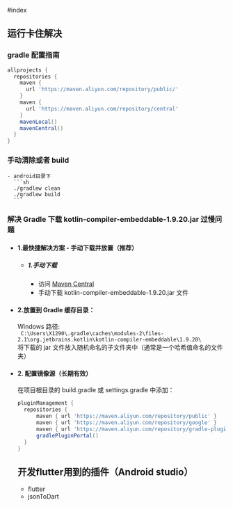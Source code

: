 #index

## 运行卡住解决

### gradle 配置指南

```gradle
allprojects {
  repositories {
    maven {
      url 'https://maven.aliyun.com/repository/public/'
    }
    maven {
      url 'https://maven.aliyun.com/repository/central'
    }
    mavenLocal()
    mavenCentral()
  }
}
```

### 手动清除或者 build

    - android目录下
      ```sh
      ./gradlew clean
      ./gradlew build
      ```

### 解决 Gradle 下载 kotlin-compiler-embeddable-1.9.20.jar 过慢问题

- #### 1.最快捷解决方案 - 手动下载并放置（推荐）
  - ##### 1.手动下载
    - 访问 [Maven Central](https://repo1.maven.org/maven2/org/jetbrains/kotlin/kotlin-compiler-embeddable/1.9.20/)
    - 手动下载 kotlin-compiler-embeddable-1.9.20.jar 文件
- #### 2.放置到 Gradle 缓存目录：

  Windows 路径:  
   `
C:\Users\X1290\.gradle\caches\modules-2\files-2.1\org.jetbrains.kotlin\kotlin-compiler-embeddable\1.9.20\`  
   将下载的 jar 文件放入随机命名的子文件夹中（通常是一个哈希值命名的文件夹）

- #### 2. 配置镜像源（长期有效）
  在项目根目录的 build.gradle 或 settings.gradle 中添加：
  ```groovy
  pluginManagement {
    repositories {
        maven { url 'https://maven.aliyun.com/repository/public' }
        maven { url 'https://maven.aliyun.com/repository/google' }
        maven { url 'https://maven.aliyun.com/repository/gradle-plugin' }
        gradlePluginPortal()
    }
  }
  ```

  ## 开发flutter用到的插件（Android studio）
  - flutter
  - jsonToDart

